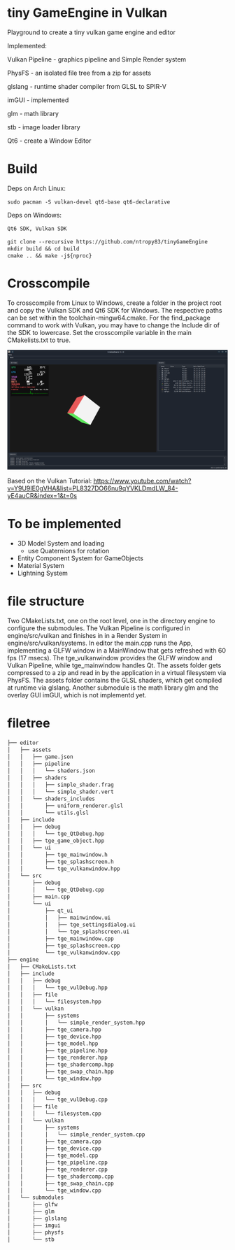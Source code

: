 # tiny GameEngine in Vulkan
Playground to create a tiny vulkan game engine and editor

Implemented:

Vulkan Pipeline - graphics pipeline and Simple Render system

PhysFS          - an isolated file tree from a zip for assets

glslang         - runtime shader compiler from GLSL to SPIR-V

imGUI           - implemented

glm             - math library

stb             - image loader library

Qt6             - create a Window Editor

# Build
Deps on Arch Linux:
```
sudo pacman -S vulkan-devel qt6-base qt6-declarative
```

Deps on Windows:
```
Qt6 SDK, Vulkan SDK 
```

```
git clone --recursive https://github.com/ntropy83/tinyGameEngine
mkdir build && cd build
cmake .. && make -j${nproc}
```
# Crosscompile
To crosscompile from Linux to Windows, create a folder in the project root and copy the Vulkan SDK and Qt6 SDK for Windows.
The respective paths can be set within the toolchain-mingw64.cmake. For the find_package command to work with Vulkan, you may have to change the Include dir of the SDK to lowercase. Set the crosscompile variable in the main CMakelists.txt to true.

![Vulkan Triangle](https://github.com/ntropy83/tinyGameEngine/blob/main/screenshot_triangle_qt.png?raw=true)

Based on the Vulkan Tutorial: https://www.youtube.com/watch?v=Y9U9IE0gVHA&list=PL8327DO66nu9qYVKLDmdLW_84-yE4auCR&index=1&t=0s

# To be implemented
- 3D Model System and loading
    - use Quaternions for rotation
- Entity Component System for GameObjects
- Material System
- Lightning System

# file structure 
Two CMakeLists.txt, one on the root level, one in the directory engine to configure the submodules. 
The Vulkan Pipeline is configured in engine/src/vulkan and finishes in in a Render System in engine/src/vulkan/systems.
In editor the main.cpp runs the App, implementing a GLFW window in a MainWindow that gets refreshed with 60 fps (17 msecs). 
The tge_vulkanwindow provides the GLFW window and Vulkan Pipeline, while tge_mainwindow handles Qt.
The assets folder gets compressed to a zip and read in by the application in a virtual filesystem via PhysFS.
The assets folder contains the GLSL shaders, which get compiled at runtime via glslang.
Another submodule is the math library glm and the overlay GUI imGUI, which is not implementd yet. 

# filetree
```
├── editor
│   ├── assets
│   │   ├── game.json
│   │   ├── pipeline
│   │   │   └── shaders.json
│   │   ├── shaders
│   │   │   ├── simple_shader.frag
│   │   │   └── simple_shader.vert
│   │   └── shaders_includes
│   │       ├── uniform_renderer.glsl
│   │       └── utils.glsl
│   ├── include
│   │   ├── debug
│   │   │   └── tge_QtDebug.hpp
│   │   ├── tge_game_object.hpp
│   │   └── ui
│   │       ├── tge_mainwindow.h
│   │       ├── tge_splashscreen.h
│   │       └── tge_vulkanwindow.hpp
│   └── src
│       ├── debug
│       │   └── tge_QtDebug.cpp
│       ├── main.cpp
│       └── ui
│           ├── qt_ui
│           │   ├── mainwindow.ui
│           │   ├── tge_settingsdialog.ui
│           │   └── tge_splashscreen.ui
│           ├── tge_mainwindow.cpp
│           ├── tge_splashscreen.cpp
│           └── tge_vulkanwindow.cpp
├── engine
│   ├── CMakeLists.txt
│   ├── include
│   │   ├── debug
│   │   │   └── tge_vulDebug.hpp
│   │   ├── file
│   │   │   └── filesystem.hpp
│   │   └── vulkan
│   │       ├── systems
│   │       │   └── simple_render_system.hpp
│   │       ├── tge_camera.hpp
│   │       ├── tge_device.hpp
│   │       ├── tge_model.hpp
│   │       ├── tge_pipeline.hpp
│   │       ├── tge_renderer.hpp
│   │       ├── tge_shadercomp.hpp
│   │       ├── tge_swap_chain.hpp
│   │       └── tge_window.hpp
│   ├── src
│   │   ├── debug
│   │   │   └── tge_vulDebug.cpp
│   │   ├── file
│   │   │   └── filesystem.cpp
│   │   └── vulkan
│   │       ├── systems
│   │       │   └── simple_render_system.cpp
│   │       ├── tge_camera.cpp
│   │       ├── tge_device.cpp
│   │       ├── tge_model.cpp
│   │       ├── tge_pipeline.cpp
│   │       ├── tge_renderer.cpp
│   │       ├── tge_shadercomp.cpp
│   │       ├── tge_swap_chain.cpp
│   │       └── tge_window.cpp
│   └── submodules
│       ├── glfw
│       ├── glm
│       ├── glslang
│       ├── imgui
│       ├── physfs
│       └── stb
```